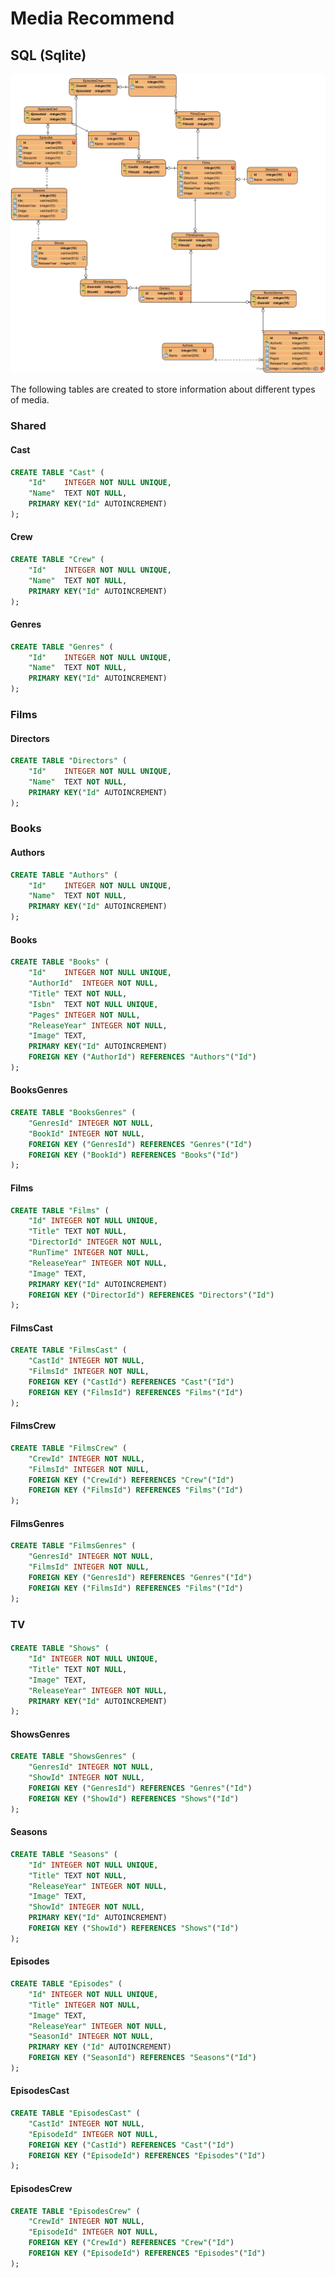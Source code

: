 # Media Recommend


## SQL (Sqlite)

<img src="./db/Diagram.jpg">

The following tables are created to store information about different types of media.

### Shared

#### Cast

```sql
CREATE TABLE "Cast" (
	"Id"	INTEGER NOT NULL UNIQUE,
	"Name"	TEXT NOT NULL,
	PRIMARY KEY("Id" AUTOINCREMENT)
);
```

#### Crew

```sql
CREATE TABLE "Crew" (
	"Id"	INTEGER NOT NULL UNIQUE,
	"Name"	TEXT NOT NULL,
	PRIMARY KEY("Id" AUTOINCREMENT)
);
```

#### Genres

```sql
CREATE TABLE "Genres" (
	"Id"	INTEGER NOT NULL UNIQUE,
	"Name"	TEXT NOT NULL,
	PRIMARY KEY("Id" AUTOINCREMENT)
);
```

### Films

#### Directors

```sql
CREATE TABLE "Directors" (
	"Id"	INTEGER NOT NULL UNIQUE,
	"Name"	TEXT NOT NULL,
	PRIMARY KEY("Id" AUTOINCREMENT)
);
```

### Books

#### Authors

```sql
CREATE TABLE "Authors" (
	"Id"	INTEGER NOT NULL UNIQUE,
	"Name"	TEXT NOT NULL,
	PRIMARY KEY("Id" AUTOINCREMENT)
);
```

#### Books

```sql
CREATE TABLE "Books" (
	"Id"	INTEGER NOT NULL UNIQUE,
	"AuthorId"	INTEGER NOT NULL,
    "Title"	TEXT NOT NULL,
    "Isbn"	TEXT NOT NULL UNIQUE,
    "Pages" INTEGER NOT NULL,
    "ReleaseYear" INTEGER NOT NULL,
    "Image" TEXT,
	PRIMARY KEY("Id" AUTOINCREMENT)
    FOREIGN KEY ("AuthorId") REFERENCES "Authors"("Id")  
);
```

#### BooksGenres

```sql
CREATE TABLE "BooksGenres" (
    "GenresId" INTEGER NOT NULL,
    "BookId" INTEGER NOT NULL,
    FOREIGN KEY ("GenresId") REFERENCES "Genres"("Id")
    FOREIGN KEY ("BookId") REFERENCES "Books"("Id")  
);
```

#### Films

```sql
CREATE TABLE "Films" (
    "Id" INTEGER NOT NULL UNIQUE,
    "Title" TEXT NOT NULL,
    "DirectorId" INTEGER NOT NULL,
    "RunTime" INTEGER NOT NULL,
    "ReleaseYear" INTEGER NOT NULL,
    "Image" TEXT,
    PRIMARY KEY("Id" AUTOINCREMENT) 
    FOREIGN KEY ("DirectorId") REFERENCES "Directors"("Id")
);
```

#### FilmsCast

```sql
CREATE TABLE "FilmsCast" (
    "CastId" INTEGER NOT NULL,
    "FilmsId" INTEGER NOT NULL,
    FOREIGN KEY ("CastId") REFERENCES "Cast"("Id")
    FOREIGN KEY ("FilmsId") REFERENCES "Films"("Id")  
);
```

#### FilmsCrew

```sql
CREATE TABLE "FilmsCrew" (
    "CrewId" INTEGER NOT NULL,
    "FilmsId" INTEGER NOT NULL,
    FOREIGN KEY ("CrewId") REFERENCES "Crew"("Id")
    FOREIGN KEY ("FilmsId") REFERENCES "Films"("Id")  
);
```

#### FilmsGenres

```sql
CREATE TABLE "FilmsGenres" (
    "GenresId" INTEGER NOT NULL,
    "FilmsId" INTEGER NOT NULL,
    FOREIGN KEY ("GenresId") REFERENCES "Genres"("Id")
    FOREIGN KEY ("FilmsId") REFERENCES "Films"("Id")  
);
```

### TV

#### 

```sql
CREATE TABLE "Shows" (
    "Id" INTEGER NOT NULL UNIQUE,
    "Title" TEXT NOT NULL,
    "Image" TEXT,
    "ReleaseYear" INTEGER NOT NULL,
    PRIMARY KEY("Id" AUTOINCREMENT)
);
```

#### ShowsGenres

```sql
CREATE TABLE "ShowsGenres" (
    "GenresId" INTEGER NOT NULL,
    "ShowId" INTEGER NOT NULL,
    FOREIGN KEY ("GenresId") REFERENCES "Genres"("Id")
    FOREIGN KEY ("ShowId") REFERENCES "Shows"("Id")  
);
```

#### Seasons

```sql
CREATE TABLE "Seasons" (
    "Id" INTEGER NOT NULL UNIQUE,
    "Title" TEXT NOT NULL,
    "ReleaseYear" INTEGER NOT NULL,
    "Image" TEXT,
    "ShowId" INTEGER NOT NULL,
    PRIMARY KEY("Id" AUTOINCREMENT)
    FOREIGN KEY ("ShowId") REFERENCES "Shows"("Id")
);
```

#### Episodes

```sql
CREATE TABLE "Episodes" (
    "Id" INTEGER NOT NULL UNIQUE,
    "Title" INTEGER NOT NULL,
    "Image" TEXT,
    "ReleaseYear" INTEGER NOT NULL,
    "SeasonId" INTEGER NOT NULL,
    PRIMARY KEY ("Id" AUTOINCREMENT)
    FOREIGN KEY ("SeasonId") REFERENCES "Seasons"("Id")
);
```

#### EpisodesCast

```sql
CREATE TABLE "EpisodesCast" (
    "CastId" INTEGER NOT NULL,
    "EpisodeId" INTEGER NOT NULL,
    FOREIGN KEY ("CastId") REFERENCES "Cast"("Id")
    FOREIGN KEY ("EpisodeId") REFERENCES "Episodes"("Id")  
);
```

#### EpisodesCrew

```sql
CREATE TABLE "EpisodesCrew" (
    "CrewId" INTEGER NOT NULL,
    "EpisodeId" INTEGER NOT NULL,
    FOREIGN KEY ("CrewId") REFERENCES "Crew"("Id")
    FOREIGN KEY ("EpisodeId") REFERENCES "Episodes"("Id")  
);
```